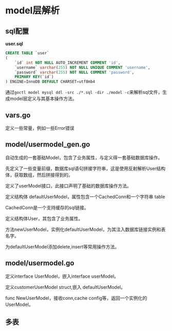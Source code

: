 # model层解析


## sql配置

**user.sql**

```sql
CREATE TABLE `user`
(
    `id` int NOT NULL AUTO_INCREMENT COMMENT 'id',
    `username` varchar(255) NOT NULL UNIQUE COMMENT 'username',
    `password` varchar(255) NOT NULL COMMENT 'password',
    PRIMARY KEY(`id`)
) ENGINE=InnoDB DEFAULT CHARSET=utf8mb4
```

通过`goctl model mysql ddl -src ./*.sql -dir ./model -c`来解析sql文件，生成model层定义与其基本操作方法。

## vars.go

定义一些常量，例如一些Error错误

## model/usermodel_gen.go

自动生成的一套基础Model，包含了业务属性，与定义得一套基础数据库操作。

先定义了一些变量前缀，数据库sql语句拼接字符串，这是使用反射解析User结构体，获取数组，然后拼接得到的。

定义了userModel接口，此接口声明了基础的数据库操作方法。

定义结构体 defaultUserModel，属性包含一个CachedConn和一个字符串 table

CachedConn是一个支持缓存的sql链接。

定义结构体User，其包含了业务属性。

方法newUserModel，实例化defaultUserModel，为其注入数据库链接实例和表名字。

为defaultUserModel添加delete,insert等常用操作方法。

## model/usermodel.go

定义interface  UserModel，嵌入interface userModel。

定义customerUserModel struct,嵌入 defaultUserModel。

func NewUserModel，接收conn,cache config等，返回一个实例化的UserModel。

## 多表